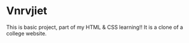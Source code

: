 # Vnrvjiet
This is basic project, part of my HTML &amp; CSS learning!! It is a clone of a college website.
